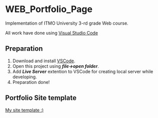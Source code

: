 # WEB_Portfolio_Page
Implementation of ITMO University 3-rd grade Web course.

All work have done using [Visual Studio Code](https://code.visualstudio.com/)

## Preparation
1. Download and install [VSCode](https://code.visualstudio.com/).
2. Open this project using ***file->open folder***.
3. Add ***Live Server*** extention to VSCode for creating local server while developing.
4. Preparation done!

## Portfolio Site template
[My site template :)](https://gocers.github.io/WEB_Portfolio_Page/)
